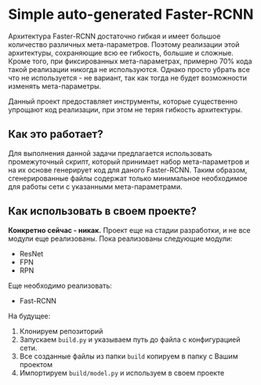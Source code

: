 # Simple auto-generated Faster-RCNN

Архитектура Faster-RCNN достаточно гибкая и имеет большое количество различных мета-параметров. Поэтому реализации этой архитектуры, сохраняющие всю ее гибкость, большие и сложные. Кроме того, при фиксированных мета-параметрах, примерно 70% кода такой реализации никогда не используются. Однако просто убрать все что не используется - не вариант, так как тогда не будет возможности изменять мета-параметры.

Данный проект предоставляет инструменты, которые существенно упрощают код реализации, при этом не теряя гибкость архитектуры.

## Как это работает?

Для выполнения данной задачи предлагается использовать промежуточный скрипт, который принимает набор мета-параметров и на их основе генерирует код для даного Faster-RCNN. Таким образом, сгенерированные файлы содержат только минимальное необходимое для работы сети с указанными мета-параметрами.

## Как использовать в своем проекте?

**Конкретно сейчас - никак.** Проект еще на стадии разработки, и не все модули еще реализованы. Пока реализованы следующие модули:
- ResNet
- FPN
- RPN

Еще необходимо реализовать:
- Fast-RCNN

На будущее:
1. Клонируем репозиторий
1. Запускаем `build.py` и указываем путь до файла с конфигурацией сети.
1. Все созданные файлы из папки `build` копируем в папку с Вашим проектом
1. Импортируем `build/model.py` и используем в своем проекте